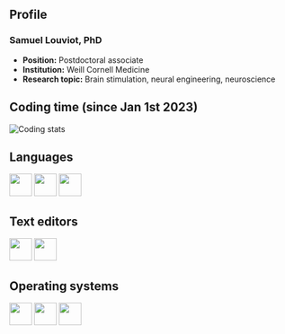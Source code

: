## Profile
### Samuel Louviot, PhD
- **Position:** Postdoctoral associate
- **Institution:** Weill Cornell Medicine
- **Research topic:** Brain stimulation, neural engineering, neuroscience

## Coding time (since Jan 1st 2023)

<img
     src="https://github.com/<username>/<repository-name>/blob/<branch-name>/images/stat.svg"
  alt="Coding stats"
     />

## Languages
<img width=40 src="https://www.vectorlogo.zone/logos/python/python-icon.svg"> <img width=40 src="https://raw.githubusercontent.com/odb/official-bash-logo/61eff022f2dad3c7468f5deb4f06652d15f2c143/assets/Logos/Icons/SVG/128x128.svg"> <img width=40 src="https://www.vectorlogo.zone/logos/git-scm/git-scm-icon.svg"> 

## Text editors
<img width=40 src="https://upload.wikimedia.org/wikipedia/commons/thumb/9/9f/Vimlogo.svg/544px-Vimlogo.svg.png?20150726190850"> <img width=40 src="https://upload.wikimedia.org/wikipedia/commons/9/9a/Visual_Studio_Code_1.35_icon.svg"> 


## Operating systems
<img width=40 src="https://www.vectorlogo.zone/logos/linux/linux-icon.svg"> <img width=40 src="https://cdn.worldvectorlogo.com/logos/mac-os-2.svg"> <img width=40 src="https://www.vectorlogo.zone/logos/microsoft/microsoft-icon.svg">


